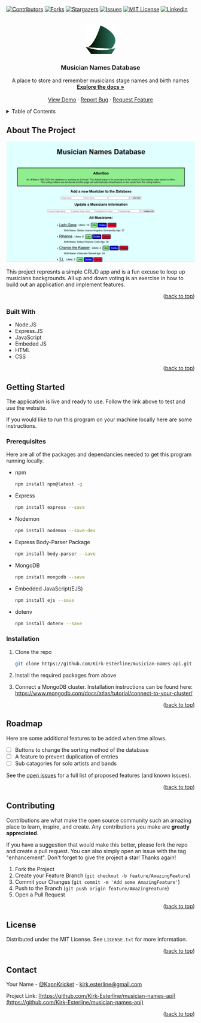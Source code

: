 <!-- Improved compatibility of back to top link: See: https://github.com/othneildrew/Best-README-Template/pull/73 -->
<a name="readme-top"></a>
<!--
*** Thanks for checking out the Best-README-Template. If you have a suggestion
*** that would make this better, please fork the repo and create a pull request
*** or simply open an issue with the tag "enhancement".
*** Don't forget to give the project a star!
*** Thanks again! Now go create something AMAZING! :D
-->



<!-- PROJECT SHIELDS -->
<!--
*** I'm using markdown "reference style" links for readability.
*** Reference links are enclosed in brackets [ ] instead of parentheses ( ).
*** See the bottom of this document for the declaration of the reference variables
*** for contributors-url, forks-url, etc. This is an optional, concise syntax you may use.
*** https://www.markdownguide.org/basic-syntax/#reference-style-links
-->
[![Contributors][contributors-shield]][contributors-url]
[![Forks][forks-shield]][forks-url]
[![Stargazers][stars-shield]][stars-url]
[![Issues][issues-shield]][issues-url]
[![MIT License][license-shield]][license-url]
[![LinkedIn][linkedin-shield]][linkedin-url]



<!-- PROJECT LOGO -->
<br />
<div align="center">
  <a href="https://github.com/Kirk-Esterline/musician-names-api">
    <img src="images/Solid Sail_2.svg" alt="Logo" width="80" height="80">
  </a>

<h3 align="center">Musician Names Database</h3>

  <p align="center">
    A place to store and remember musicians stage names and birth names
    <br />
    <a href="https://github.com/Kirk-Esterline/musician-names-api"><strong>Explore the docs »</strong></a>
    <br />
    <br />
    <a href="https://tame-lime-binturong-suit.cyclic.app/">View Demo</a>
    ·
    <a href="https://github.com/Kirk-Esterline/musician-names-api/issues">Report Bug</a>
    ·
    <a href="https://github.com/Kirk-Esterline/musician-names-api/issues">Request Feature</a>
  </p>
</div>



<!-- TABLE OF CONTENTS -->
<details>
  <summary>Table of Contents</summary>
  <ol>
    <li>
      <a href="#about-the-project">About The Project</a>
      <ul>
        <li><a href="#built-with">Built With</a></li>
      </ul>
    </li>
    <li>
      <a href="#getting-started">Getting Started</a>
      <ul>
        <li><a href="#prerequisites">Prerequisites</a></li>
        <li><a href="#installation">Installation</a></li>
      </ul>
    </li>
    <li><a href="#usage">Usage</a></li>
    <li><a href="#roadmap">Roadmap</a></li>
    <li><a href="#contributing">Contributing</a></li>
    <li><a href="#license">License</a></li>
    <li><a href="#contact">Contact</a></li>
    <li><a href="#acknowledgments">Acknowledgments</a></li>
  </ol>
</details>



<!-- ABOUT THE PROJECT -->
## About The Project

[![Product Name Screen Shot][product-screenshot]](https://example.com)

This project represnts a simple CRUD app and is a fun excuse to loop up musicians backgrounds. All up and down voting is an exercise in how to build out an application and implement features. 

<!-- Here's a blank template to get started: To avoid retyping too much info. Do a search and replace with your text editor for the following: `github_username`, `repo_name`, `twitter_handle`, `linkedin_username`, `email_client`, `email`, `project_title`, `project_description` -->

<p align="right">(<a href="#readme-top">back to top</a>)</p>



### Built With

* Node.JS
* Express.JS
* JavaScript
* Embeded JS
* HTML
* CSS

<!-- * [![Next][Next.js]][Next-url]
* [![React][React.js]][React-url]
* [![Vue][Vue.js]][Vue-url]
* [![Angular][Angular.io]][Angular-url]
* [![Svelte][Svelte.dev]][Svelte-url]
* [![Laravel][Laravel.com]][Laravel-url]
* [![Bootstrap][Bootstrap.com]][Bootstrap-url]
* [![JQuery][JQuery.com]][JQuery-url] -->

<p align="right">(<a href="#readme-top">back to top</a>)</p>



<!-- GETTING STARTED -->
## Getting Started

The application is live and ready to use. Follow the link above to test and use the website.

If you would like to run this program on your machine locally here are some instructions.
### Prerequisites

Here are all of the packages and dependancies needed to get this program running locally.

* npm
  ```sh
  npm install npm@latest -g
  ```
* Express
  ```sh
  npm install express --save
  ```
* Nodemon
  ```sh
  npm install nodemon --save-dev
  ```
* Express Body-Parser Package
  ```sh
  npm install body-parser --save
  ```
* MongoDB
  ```sh
  npm install mongodb --save
  ```
* Embedded JavaScript(EJS)
  ```sh
  npm install ejs --save
  ```
* dotenv
  ```sh
  npm install dotenv --save
  ```

### Installation

1. Clone the repo
   ```sh
   git clone https://github.com/Kirk-Esterline/musician-names-api.git
   ```
2. Install the required packages from above
  
3. Connect a MongoDB cluster. Installation instructions can be found here: https://www.mongodb.com/docs/atlas/tutorial/connect-to-your-cluster/

<p align="right">(<a href="#readme-top">back to top</a>)</p>



<!-- USAGE EXAMPLES -->
<!-- ## Usage

Use this space to show useful examples of how a project can be used. Additional screenshots, code examples and demos work well in this space. You may also link to more resources.

_For more examples, please refer to the [Documentation](https://example.com)_

<p align="right">(<a href="#readme-top">back to top</a>)</p> -->



<!-- ROADMAP -->
## Roadmap

Here are some additional features to be added when time allows.

- [ ] Buttons to change the sorting method of the database
- [ ] A feature to prevent duplication of entries
- [ ] Sub catagories for solo artists and bands

See the [open issues](https://github.com/Kirk-Esterline/musician-names-api/issues) for a full list of proposed features (and known issues).

<p align="right">(<a href="#readme-top">back to top</a>)</p>



<!-- CONTRIBUTING -->
## Contributing

Contributions are what make the open source community such an amazing place to learn, inspire, and create. Any contributions you make are **greatly appreciated**.

If you have a suggestion that would make this better, please fork the repo and create a pull request. You can also simply open an issue with the tag "enhancement".
Don't forget to give the project a star! Thanks again!

1. Fork the Project
2. Create your Feature Branch (`git checkout -b feature/AmazingFeature`)
3. Commit your Changes (`git commit -m 'Add some AmazingFeature'`)
4. Push to the Branch (`git push origin feature/AmazingFeature`)
5. Open a Pull Request

<p align="right">(<a href="#readme-top">back to top</a>)</p>



<!-- LICENSE -->
## License

Distributed under the MIT License. See `LICENSE.txt` for more information.

<p align="right">(<a href="#readme-top">back to top</a>)</p>



<!-- CONTACT -->
## Contact

Your Name - [@KapnKricket](https://twitter.com/KapnKricket) - kirk.esterline@gmail.com

Project Link: [https://github.com/Kirk-Esterline/musician-names-api](https://github.com/Kirk-Esterline/musician-names-api)

<p align="right">(<a href="#readme-top">back to top</a>)</p>




<!-- MARKDOWN LINKS & IMAGES -->
<!-- https://www.markdownguide.org/basic-syntax/#reference-style-links -->
[contributors-shield]: https://img.shields.io/github/contributors/Kirk-Esterline/musician-names-api.svg?style=for-the-badge
[contributors-url]: https://github.com/Kirk-Esterline/musician-names-api/graphs/contributors
[forks-shield]: https://img.shields.io/github/forks/Kirk-Esterline/musician-names-api.svg?style=for-the-badge
[forks-url]: https://github.com/Kirk-Esterline/musician-names-api/network/members
[stars-shield]: https://img.shields.io/github/stars/Kirk-Esterline/musician-names-api.svg?style=for-the-badge
[stars-url]: https://github.com/Kirk-Esterline/musician-names-api/stargazers
[issues-shield]: https://img.shields.io/github/issues/Kirk-Esterline/musician-names-api.svg?style=for-the-badge
[issues-url]: https://github.com/Kirk-Esterline/musician-names-api/issues
[license-shield]: https://img.shields.io/github/license/Kirk-Esterline/musician-names-api.svg?style=for-the-badge
[license-url]: https://github.com/Kirk-Esterline/musician-names-api/blob/master/LICENSE.txt
[linkedin-shield]: https://img.shields.io/badge/-LinkedIn-black.svg?style=for-the-badge&logo=linkedin&colorB=555
[linkedin-url]: https://www.linkedin.com/in/kirk-esterline/
[product-screenshot]: images/Screenshot.png
[Next.js]: https://img.shields.io/badge/next.js-000000?style=for-the-badge&logo=nextdotjs&logoColor=white
[Next-url]: https://nextjs.org/
[React.js]: https://img.shields.io/badge/React-20232A?style=for-the-badge&logo=react&logoColor=61DAFB
[React-url]: https://reactjs.org/
[Vue.js]: https://img.shields.io/badge/Vue.js-35495E?style=for-the-badge&logo=vuedotjs&logoColor=4FC08D
[Vue-url]: https://vuejs.org/
[Angular.io]: https://img.shields.io/badge/Angular-DD0031?style=for-the-badge&logo=angular&logoColor=white
[Angular-url]: https://angular.io/
[Svelte.dev]: https://img.shields.io/badge/Svelte-4A4A55?style=for-the-badge&logo=svelte&logoColor=FF3E00
[Svelte-url]: https://svelte.dev/
[Laravel.com]: https://img.shields.io/badge/Laravel-FF2D20?style=for-the-badge&logo=laravel&logoColor=white
[Laravel-url]: https://laravel.com
[Bootstrap.com]: https://img.shields.io/badge/Bootstrap-563D7C?style=for-the-badge&logo=bootstrap&logoColor=white
[Bootstrap-url]: https://getbootstrap.com
[JQuery.com]: https://img.shields.io/badge/jQuery-0769AD?style=for-the-badge&logo=jquery&logoColor=white
[JQuery-url]: https://jquery.com 
